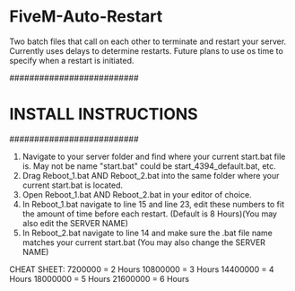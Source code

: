# FiveM-Auto-Restart
Two batch files that call on each other to terminate and restart your server.
Currently uses delays to determine restarts. Future plans to use os time to specify when a restart is initiated. 


##########################
#  INSTALL INSTRUCTIONS  #
##########################

1) Navigate to your server folder and find where your current start.bat file is. May not be name "start.bat" could be start_4394_default.bat, etc.
2) Drag Reboot_1.bat AND Reboot_2.bat into the same folder where your current start.bat is located.
3) Open Reboot_1.bat AND Reboot_2.bat in your editor of choice.
4) In Reboot_1.bat navigate to line 15 and line 23, edit these numbers to fit the amount of time before each restart. (Default is 8 Hours)(You may also edit the SERVER NAME)
5) In Reboot_2.bat navigate to line 14 and make sure the .bat file name matches your current start.bat (You may also change the SERVER NAME)

CHEAT SHEET:
7200000  = 2 Hours
10800000 = 3 Hours
14400000 = 4 Hours
18000000 = 5 Hours
21600000 = 6 Hours

